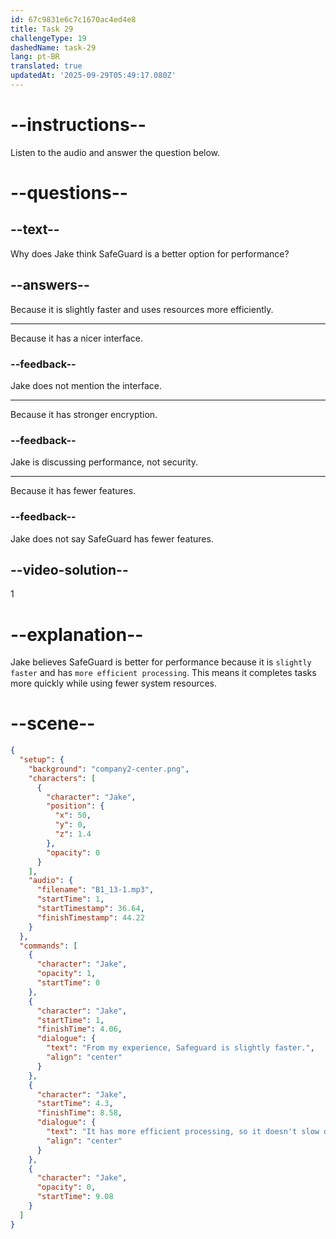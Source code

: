 ```yaml
---
id: 67c9831e6c7c1670ac4ed4e8
title: Task 29
challengeType: 19
dashedName: task-29
lang: pt-BR
translated: true
updatedAt: '2025-09-29T05:49:17.080Z'
---
```


<!-- (audio) Jake: From my experience, SafeGuard is slightly faster. It has more efficient processing, so it doesn't slow down the system as much. -->

# --instructions--

Listen to the audio and answer the question below.

# --questions--

## --text--

Why does Jake think SafeGuard is a better option for performance?  

## --answers--

Because it is slightly faster and uses resources more efficiently.  

---

Because it has a nicer interface.  

### --feedback--

Jake does not mention the interface. 

---

Because it has stronger encryption.  

### --feedback--

Jake is discussing performance, not security.  

---

Because it has fewer features.  

### --feedback--

Jake does not say SafeGuard has fewer features.  

## --video-solution--

1

# --explanation--

Jake believes SafeGuard is better for performance because it is `slightly faster` and has `more efficient processing`. This means it completes tasks more quickly while using fewer system resources.

# --scene--

```json
{
  "setup": {
    "background": "company2-center.png",
    "characters": [
      {
        "character": "Jake",
        "position": {
          "x": 50,
          "y": 0,
          "z": 1.4
        },
        "opacity": 0
      }
    ],
    "audio": {
      "filename": "B1_13-1.mp3",
      "startTime": 1,
      "startTimestamp": 36.64,
      "finishTimestamp": 44.22
    }
  },
  "commands": [
    {
      "character": "Jake",
      "opacity": 1,
      "startTime": 0
    },
    {
      "character": "Jake",
      "startTime": 1,
      "finishTime": 4.06,
      "dialogue": {
        "text": "From my experience, Safeguard is slightly faster.",
        "align": "center"
      }
    },
    {
      "character": "Jake",
      "startTime": 4.3,
      "finishTime": 8.58,
      "dialogue": {
        "text": "It has more efficient processing, so it doesn't slow down the system as much.",
        "align": "center"
      }
    },
    {
      "character": "Jake",
      "opacity": 0,
      "startTime": 9.08
    }
  ]
}
```
